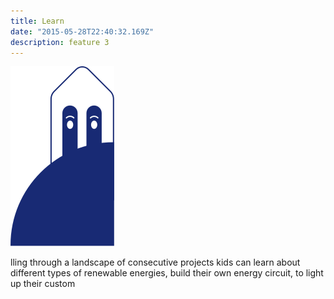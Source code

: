 ```yaml
---
title: Learn
date: "2015-05-28T22:40:32.169Z"
description: feature 3
---
```


![image](./cs-school.svg#display=block;width=100px;margin-left=auto;margin-right=auto;margin-top=0rem;margin-bottom=3rem)


lling through a landscape of consecutive projects kids can learn about different types of renewable energies, build their own energy circuit, to light up their custom
